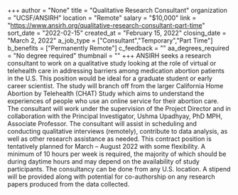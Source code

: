 +++
author = "None"
title = "Qualitative Research Consultant"
organization = "UCSF/ANSIRH"
location = "Remote"
salary = "$10,000"
link = "https://www.ansirh.org/qualitative-research-consultant-part-time"
sort_date = "2022-02-15"
created_at = "February 15, 2022"
closing_date = "March 2, 2022"
a_job_type = ["Consultant","Temporary","Part Time"]
b_benefits = ["Permanently Remote"]
c_feedback = ""
aa_degrees_required = "No degree required"
thumbnail = ""
+++
ANSIRH seeks a research consultant to work on a qualitative study looking at the role of virtual or telehealth care in addressing barriers among medication abortion patients in the U.S. This position would be ideal for a graduate student or early career scientist. The study will branch off from the larger California Home Abortion by Telehealth (CHAT) Study which aims to understand the experiences of people who use an online service for their abortion care. The consultant will work under the supervision of the Project Director and in collaboration with the Principal Investigator, Ushma Upadhyay, PhD MPH, Associate Professor. The consultant will assist in scheduling and conducting qualitative interviews (remotely), contribute to data analysis, as well as other research assistance as needed. This contract position is tentatively planned for March – August 2022 with some flexibility. A minimum of 10 hours per week is required, the majority of which should be during daytime hours and may depend on the availability of study participants. The consultancy can be done from any U.S. location.  A stipend will be provided along with potential for co-authorship on any research papers produced from the data collected.